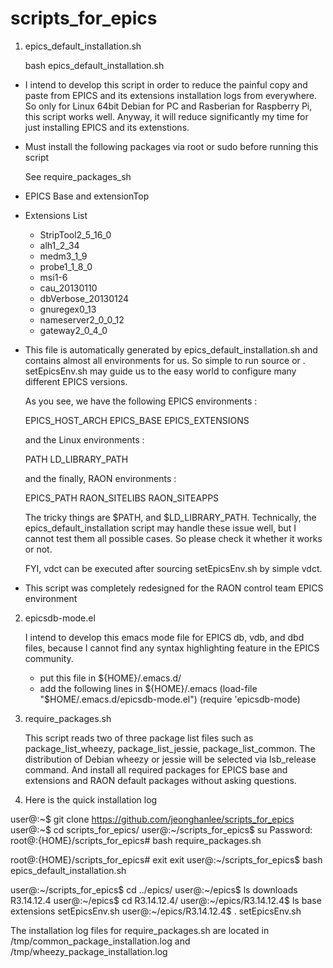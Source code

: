 scripts_for_epics
=================


1. epics_default_installation.sh

   bash epics_default_installation.sh

  * I intend to develop this script in order to reduce the painful
    copy and paste from EPICS and its extensions installation logs
    from everywhere. So only for Linux 64bit Debian for PC and 
    Rasberian for Raspberry Pi, this script works well.
    Anyway, it will reduce significantly my time for just installing
    EPICS and its extenstions.


  * Must install the following packages via root or sudo
    before running this script

    See require_packages_sh


  * EPICS Base and extensionTop
  * Extensions List
    - StripTool2_5_16_0 
    - alh1_2_34 
    - medm3_1_9 
    - probe1_1_8_0 
    - msi1-6 
    - cau_20130110 
    - dbVerbose_20130124 
    - gnuregex0_13 
    - nameserver2_0_0_12
    - gateway2_0_4_0


  * This file is automatically generated by epics_default_installation.sh and contains almost all environments for us. So simple to run source or . setEpicsEnv.sh may guide us to the easy world to configure many different EPICS versions.

     As you see, we have the following EPICS environments :

       EPICS_HOST_ARCH
       EPICS_BASE
       EPICS_EXTENSIONS

     and the Linux environments :

       PATH
       LD_LIBRARY_PATH
  
     and the finally, RAON environments :

       EPICS_PATH
       RAON_SITELIBS
       RAON_SITEAPPS



     The tricky things are $PATH, and $LD_LIBRARY_PATH. Technically, the epics_default_installation script may handle these issue well, but I cannot test them all possible cases. So please check it whether it works or not.

     FYI, vdct can be executed after sourcing setEpicsEnv.sh by simple vdct.

  * This script was completely redesigned for the RAON control team EPICS environment



2. epicsdb-mode.el


    I intend to develop this emacs mode file for EPICS db, vdb, and dbd files, because I cannot find any syntax highlighting feature in the EPICS community.

    * put this file in ${HOME}/.emacs.d/
    * add the following lines in ${HOME}/.emacs 
       (load-file "$HOME/.emacs.d/epicsdb-mode.el")
       (require 'epicsdb-mode)


3. require_packages.sh

    This script reads two of three package list files such as package_list_wheezy, package_list_jessie, package_list_common. The distribution of Debian
    wheezy or jessie will be selected via lsb_release  command. And install all required packages for EPICS base and extensions and RAON default packages without asking questions. 



  
4. Here is the quick installation log 

  user@:~$ git clone https://github.com/jeonghanlee/scripts_for_epics
  user@:~$ cd scripts_for_epics/
  user@:~/scripts_for_epics$ su
  Password: 
  root@:{HOME}/scripts_for_epics\# bash require_packages.sh 

  root@:{HOME}/scripts_for_epics\# exit
  exit
  user@:~/scripts_for_epics$ bash epics_default_installation.sh 

  user@:~/scripts_for_epics$ cd ../epics/
  user@:~/epics$ ls
  downloads  R3.14.12.4
  user@:~/epics$ cd R3.14.12.4/
  user@:~/epics/R3.14.12.4$ ls
  base  extensions  setEpicsEnv.sh
  user@:~/epics/R3.14.12.4$ . setEpicsEnv.sh 


  The installation log files for require_packages.sh are located in 
  /tmp/common_package_installation.log and 
  /tmp/wheezy_package_installation.log
